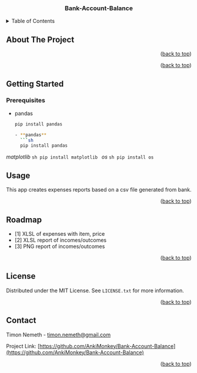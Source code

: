 <a id="readme-top"></a>

<h3 align="center">Bank-Account-Balance</h3>

<!-- TABLE OF CONTENTS -->
<details>
  <summary>Table of Contents</summary>
  <ol>
      <a href="#getting-started">Getting Started</a>
      <ul>
        <li><a href="#prerequisites">Prerequisites</a></li>
        <li><a href="#installation">Installation</a></li>
      </ul>
    </li>
    <li><a href="#usage">Usage</a></li>
    <li><a href="#roadmap">Roadmap</a></li>
    <li><a href="#license">License</a></li>
    <li><a href="#contact">Contact</a></li>
  </ol>
</details>



<!-- ABOUT THE PROJECT -->
## About The Project

<p align="right">(<a href="#readme-top">back to top</a>)</p>
<p align="right">(<a href="#readme-top">back to top</a>)</p>



<!-- GETTING STARTED -->
## Getting Started



### Prerequisites

* pandas
  ```sh
  pip install pandas

  - **pandas**
    ```sh
    pip install pandas
    ```
*matplotlib*
    ```sh
    pip install matplotlib
    ```
*os*
    ```sh
    pip install os
    ```


<!-- USAGE EXAMPLES -->
## Usage

This app creates expenses reports based on a csv file generated from bank.

<p align="right">(<a href="#readme-top">back to top</a>)</p>



<!-- ROADMAP -->
## Roadmap

- [1] XLSL of expenses with item, price
- [2] XLSL report of incomes/outcomes
- [3] PNG report of incomes/outcomes



<p align="right">(<a href="#readme-top">back to top</a>)</p>


<!-- LICENSE -->
## License

Distributed under the MIT License. See `LICENSE.txt` for more information.

<p align="right">(<a href="#readme-top">back to top</a>)</p>



<!-- CONTACT -->
## Contact

Timon Nemeth -  timon.nemeth@gmail.com

Project Link: [https://github.com/AnkiMonkey/Bank-Account-Balance](https://github.com/AnkiMonkey/Bank-Account-Balance)

<p align="right">(<a href="#readme-top">back to top</a>)</p>



<!-- MARKDOWN LINKS & IMAGES -->
<!-- https://www.markdownguide.org/basic-syntax/#reference-style-links -->
[contributors-shield]: https://img.shields.io/github/contributors/AnkiMonkey/Bank-Account-Balance.svg?style=for-the-badge
[contributors-url]: https://github.com/AnkiMonkey/Bank-Account-Balance/graphs/contributors
[forks-shield]: https://img.shields.io/github/forks/AnkiMonkey/Bank-Account-Balance.svg?style=for-the-badge

